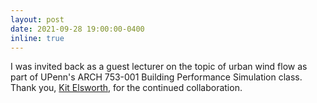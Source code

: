 ```yaml
---
layout: post
date: 2021-09-28 19:00:00-0400
inline: true
---
```


I was invited back as a guest lecturer on the topic of urban wind flow as part of UPenn's ARCH 753-001 Building Performance Simulation class. Thank you, [Kit Elsworth](https://www.linkedin.com/in/kit-elsworth-45bb61a1), for the continued collaboration.
